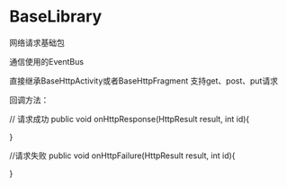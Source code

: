 # BaseLibrary
网络请求基础包

通信使用的EventBus 

直接继承BaseHttpActivity或者BaseHttpFragment
支持get、post、put请求

回调方法：

  // 请求成功
  public void onHttpResponse(HttpResult result, int id){

  }
  
  //请求失败
  public void onHttpFailure(HttpResult result, int id){

  }

